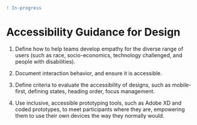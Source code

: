 ```diff
! In-progress
```

# Accessibility Guidance for Design

1. Define how to help teams develop empathy for the diverse range of users (such as race, socio-economics, technology challenged, and people with disabilities).

1. Document interaction behavior, and ensure it is accessible.

1. Define criteria to evaluate the accessibility of designs, such as mobile-first, defining states, heading order, focus management.

1. Use inclusive, accessible prototyping tools, such as Adobe XD and coded prototypes, to meet participants where they are, empowering them to use their own devices the way they normally would.
